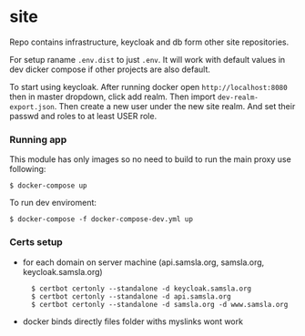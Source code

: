 # site

Repo contains infrastructure, keycloak and db form other site repositories.

For setup raname `.env.dist` to just `.env`. It will work with default values in dev dicker compose if other projects are also default.

To start using keycloak. After running docker open `http://localhost:8080` then in master dropdown, click add realm. Then import `dev-realm-export.json`. Then create a new user under the new site realm. And set their passwd and roles to at least USER role.

### Running app

This module has only images so no need to build to run the main proxy use following:

    $ docker-compose up

To run dev enviroment:

    $ docker-compose -f docker-compose-dev.yml up

### Certs setup

- for each domain on server machine (api.samsla.org, samsla.org, keycloak.samsla.org)

        $ certbot certonly --standalone -d keycloak.samsla.org 
        $ certbot certonly --standalone -d api.samsla.org 
        $ certbot certonly --standalone -d samsla.org -d www.samsla.org 

- docker binds directly files folder withs myslinks wont work
